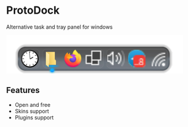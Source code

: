 # ProtoDock

Alternative task and tray panel for windows

![Dock](www/dock1.png)

## Features
- Open and free
- Skins support
- Plugins support